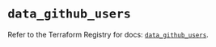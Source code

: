 # `data_github_users`

Refer to the Terraform Registry for docs: [`data_github_users`](https://registry.terraform.io/providers/integrations/github/6.7.3/docs/data-sources/users).
